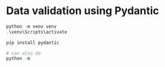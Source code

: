 # Data validation using Pydantic
```powershell
python -m venv venv
.\venv\Scripts\activate

pip install pydantic

# can also do 
python -m 
```